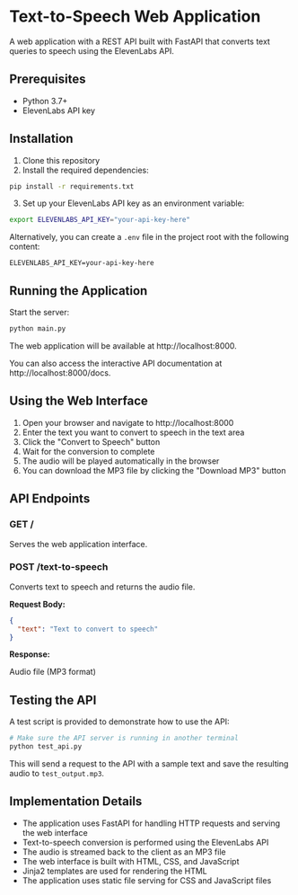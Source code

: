 # Text-to-Speech Web Application

A web application with a REST API built with FastAPI that converts text queries to speech using the ElevenLabs API.

## Prerequisites

- Python 3.7+
- ElevenLabs API key

## Installation

1. Clone this repository
2. Install the required dependencies:

```bash
pip install -r requirements.txt
```

3. Set up your ElevenLabs API key as an environment variable:

```bash
export ELEVENLABS_API_KEY="your-api-key-here"
```

Alternatively, you can create a `.env` file in the project root with the following content:

```
ELEVENLABS_API_KEY=your-api-key-here
```

## Running the Application

Start the server:

```bash
python main.py
```

The web application will be available at http://localhost:8000.

You can also access the interactive API documentation at http://localhost:8000/docs.

## Using the Web Interface

1. Open your browser and navigate to http://localhost:8000
2. Enter the text you want to convert to speech in the text area
3. Click the "Convert to Speech" button
4. Wait for the conversion to complete
5. The audio will be played automatically in the browser
6. You can download the MP3 file by clicking the "Download MP3" button

## API Endpoints

### GET /

Serves the web application interface.

### POST /text-to-speech

Converts text to speech and returns the audio file.

**Request Body:**

```json
{
  "text": "Text to convert to speech"
}
```

**Response:**

Audio file (MP3 format)

## Testing the API

A test script is provided to demonstrate how to use the API:

```bash
# Make sure the API server is running in another terminal
python test_api.py
```

This will send a request to the API with a sample text and save the resulting audio to `test_output.mp3`.

## Implementation Details

- The application uses FastAPI for handling HTTP requests and serving the web interface
- Text-to-speech conversion is performed using the ElevenLabs API
- The audio is streamed back to the client as an MP3 file
- The web interface is built with HTML, CSS, and JavaScript
- Jinja2 templates are used for rendering the HTML
- The application uses static file serving for CSS and JavaScript files
